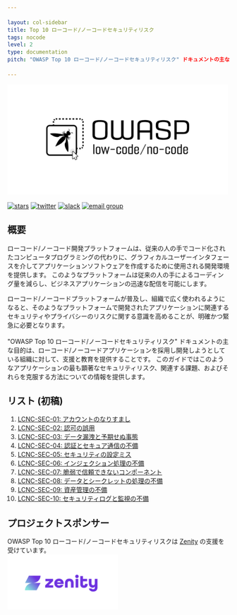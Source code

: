 ```yaml
---

layout: col-sidebar
title: Top 10 ローコード/ノーコードセキュリティリスク
tags: nocode
level: 2
type: documentation
pitch: "OWASP Top 10 ローコード/ノーコードセキュリティリスク" ドキュメントの主な目的は、ローコード/ノーコードアプリケーションを採用し開発しようとしている組織に対して、支援と教育を提供することです。このガイドではこのようなアプリケーションの最も顕著なセキュリティリスク、関連する課題、およびそれらを克服する方法についての情報を提供します。

---
```


<a href="https://owasp.org/www-project-top-10-low-code-no-code-security-risks/"><img src="assets/images/owasp-lcnc.png" alt="OWASP Top 10 for Low-Code/No-Code Apps" width="500" height="250" /></a>

[![stars](https://img.shields.io/github/stars/OWASP/www-project-top-10-low-code-no-code-security-risks?icon=github&style=social)](https://github.com/OWASP/www-project-top-10-low-code-no-code-security-risks)
[![twitter](https://img.shields.io/twitter/follow/OWASPNoCode?icon=twitter&style=social&label=Follow)](https://twitter.com/intent/follow?screen_name=OWASPNoCode)
[![slack](https://img.shields.io/badge/slack-nocode-purple?logo=slack)](https://owasp.slack.com/archives/C02C6RU6G10)
[![email group](https://img.shields.io/badge/group-nocode-red?logo=Gmail)](https://groups.google.com/g/owasp-no-code-low-code)

## 概要
ローコード/ノーコード開発プラットフォームは、従来の人の手でコード化されたコンピュータプログラミングの代わりに、グラフィカルユーザーインタフェースを介してアプリケーションソフトウェアを作成するために使用される開発環境を提供します。
このようなプラットフォームは従来の人の手によるコーディング量を減らし、ビジネスアプリケーションの迅速な配信を可能にします。

ローコード/ノーコードプラットフォームが普及し、組織で広く使われるようになると、そのようなプラットフォームで開発されたアプリケーションに関連するセキュリティやプライバシーのリスクに関する意識を高めることが、明確かつ緊急に必要となります。
<br>
<br>
"OWASP Top 10 ローコード/ノーコードセキュリティリスク" ドキュメントの主な目的は、ローコード/ノーコードアプリケーションを採用し開発しようとしている組織に対して、支援と教育を提供することです。
このガイドではこのようなアプリケーションの最も顕著なセキュリティリスク、関連する課題、およびそれらを克服する方法についての情報を提供します。


## リスト (初稿)

1. [LCNC-SEC-01: アカウントのなりすまし](content/ja/LCNC-SEC-01-Account-Impersonation.md)
2. [LCNC-SEC-02: 認可の誤用](content/ja/LCNC-SEC-02-Authorization-Misuse.md)
3. [LCNC-SEC-03: データ漏洩と予期せぬ事態](content/ja/LCNC-SEC-03-Data-Leakage-and-Unexpected-Consequences.md)
4. [LCNC-SEC-04: 認証とセキュア通信の不備](content/ja/LCNC-SEC-04-Authentication-and-Secure-Communication-Failures.md)
5. [LCNC-SEC-05: セキュリティの設定ミス](content/ja/LCNC-SEC-05-Security-Misconfiguration.md)
6. [LCNC-SEC-06: インジェクション処理の不備](content/ja/LCNC-SEC-06-Injection-Handling-Failures.md)
7. [LCNC-SEC-07: 脆弱で信頼できないコンポーネント](content/ja/LCNC-SEC-07-Vulnerable-and-Untrusted-Components.md)
8. [LCNC-SEC-08: データとシークレットの処理の不備](content/ja/LCNC-SEC-08-Data-and-Secret-Handling-Failures.md)
9. [LCNC-SEC-09: 資産管理の不備](content/ja/LCNC-SEC-09-Asset-Management-Failures.md)
10. [LCNC-SEC-10: セキュリティログと監視の不備](content/ja/LCNC-SEC-10-Security-Logging-and-Monitoring-Failures.md)


## プロジェクトスポンサー
OWASP Top 10 ローコード/ノーコードセキュリティリスクは [Zenity](https://www.zenity.io/) の支援を受けています。
<br>
<a href="https://www.zenity.io"><img src="assets/images/zenity-logo.png" alt="Zenity.io" width="250" height="125" /></a>
